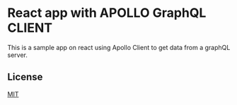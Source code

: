 #  React app with APOLLO GraphQL CLIENT

This is a sample app on react using Apollo Client to get data from a graphQL server.

## License
[MIT](https://choosealicense.com/licenses/mit/)

